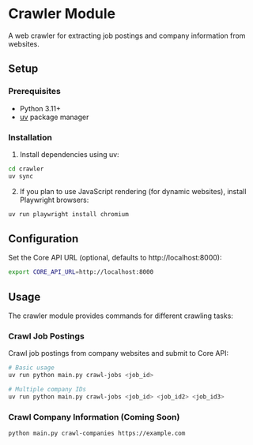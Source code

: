 # Crawler Module

A web crawler for extracting job postings and company information from websites.

## Setup

### Prerequisites
- Python 3.11+
- [uv](https://docs.astral.sh/uv/) package manager

### Installation

1. Install dependencies using uv:
```bash
cd crawler
uv sync
```

2. If you plan to use JavaScript rendering (for dynamic websites), install Playwright browsers:
```bash
uv run playwright install chromium
```

## Configuration

Set the Core API URL (optional, defaults to http://localhost:8000):
```bash
export CORE_API_URL=http://localhost:8000
```

## Usage

The crawler module provides commands for different crawling tasks:

### Crawl Job Postings

Crawl job postings from company websites and submit to Core API:

```bash
# Basic usage
uv run python main.py crawl-jobs <job_id>

# Multiple company IDs
uv run python main.py crawl-jobs <job_id> <job_id2> <job_id3>
```

### Crawl Company Information (Coming Soon)

```bash
python main.py crawl-companies https://example.com
```
